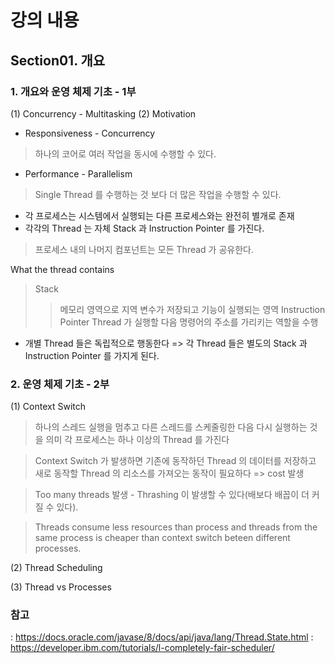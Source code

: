 # 강의 내용
## Section01. 개요
### 1. 개요와 운영 체제 기초 - 1부
(1) Concurrency - Multitasking
(2) Motivation 
- Responsiveness - Concurrency
> 하나의 코어로 여러 작업을 동시에 수행할 수 있다.
- Performance - Parallelism
> Single Thread 를 수행하는 것 보다 더 많은 작업을 수행할 수 있다.

* 각 프로세스는 시스템에서 실행되는 다른 프로세스와는 완전히 별개로 존재
* 각각의 Thread 는 자체 Stack 과 Instruction Pointer 를 가진다.
> 프로세스 내의 나머지 컴포넌트는 모든 Thread 가 공유한다.

What the thread contains
> Stack
>> 메모리 영역으로 지역 변수가 저장되고 기능이 실행되는 영역
> Instruction Pointer
>> Thread 가 실행할 다음 명령어의 주소를 가리키는 역할을 수행
* 개별 Thread 들은 독립적으로 행동한다 => 각 Thread 들은 별도의 Stack 과 Instruction Pointer 를 가지게 된다.

### 2. 운영 체제 기초 - 2부
(1) Context Switch
> 하나의 스레드 실행을 멈추고 다른 스레드를 스케줄링한 다음 다시 실행하는 것을 의미
각 프로세스는 하나 이상의 Thread 를 가진다



> Context Switch 가 발생하면 기존에 동작하던 Thread 의 데이터를 저장하고 새로 동작할 Thread 의 리소스를 가져오는 동작이 필요하다 => cost 발생



> Too many threads 발생 - Thrashing 이 발생할 수 있다(배보다 배꼽이 더 커질 수 있다).



> Threads consume less resources than process and threads from the same process is cheaper than context switch beteen different processes.

(2) Thread Scheduling
> 
(3) Thread vs Processes

### 참고 
: https://docs.oracle.com/javase/8/docs/api/java/lang/Thread.State.html
: https://developer.ibm.com/tutorials/l-completely-fair-scheduler/
